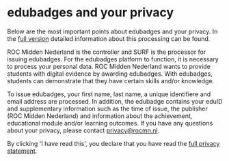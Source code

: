 # edubadges and your privacy

Below are the most important points about edubadges and your privacy. In the [full version](https://raw.githubusercontent.com/edubadges/privacy/master/mbo/roc-midden-nederland/edubadges-formal-text-en.md) detailed information about this processing can be found.

ROC Midden Nederland is the controller and SURF is the processor for issuing edubadges. For the edubadges platform to function, it is necessary to process your personal data. ROC Midden Nederland wants to provide students with digital evidence by awarding edubadges. With edubadges, students can demonstrate that they have certain skills and/or knowledge.

To issue edubadges, your first name, last name, a unique identifiere and email address are processed. In addition, the edubadge contains your eduID and supplementary information such as the time of issue, the publisher (ROC Midden Nederland) and information about the achievement, educational module and/or learning outcomes. If you have any questions about your privacy, please contact [privacy@rocmn.nl](mailto:privacy@rocmn.nl). 

By clicking 'I have read this', you declare that you have read the [full privacy statement](https://raw.githubusercontent.com/edubadges/privacy/master/mbo/roc-midden-nederland/edubadges-formal-text-en.md).
